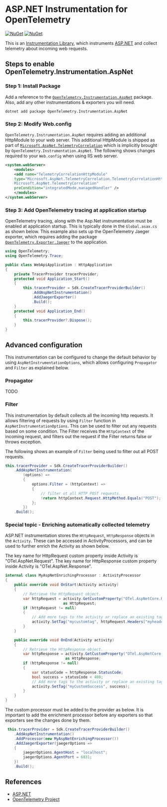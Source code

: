 # ASP.NET Instrumentation for OpenTelemetry

[![NuGet](https://img.shields.io/nuget/v/OpenTelemetry.Instrumentation.AspNet.svg)](https://www.nuget.org/packages/OpenTelemetry.Instrumentation.AspNet)
[![NuGet](https://img.shields.io/nuget/dt/OpenTelemetry.Instrumentation.AspNet.svg)](https://www.nuget.org/packages/OpenTelemetry.Instrumentation.AspNet)

This is an [Instrumentation
Library](https://github.com/open-telemetry/opentelemetry-specification/blob/master/specification/glossary.md#instrumentation-library),
which instruments [ASP.NET](https://docs.microsoft.com/aspnet/overview) and
collect telemetry about incoming web requests.

## Steps to enable OpenTelemetry.Instrumentation.AspNet

### Step 1: Install Package

Add a reference to the
[`OpenTelemetry.Instrumentation.AspNet`](https://www.nuget.org/packages/opentelemetry.instrumentation.aspnet)
package. Also, add any other instrumentations & exporters you will need.

```shell
dotnet add package OpenTelemetry.Instrumentation.AspNet
```

### Step 2: Modify Web.config

`OpenTelemetry.Instrumentation.AspNet` requires adding an additional HttpModule
to your web server. This additional HttpModule is shipped as part of
[`Microsoft.AspNet.TelemetryCorrelation`](https://www.nuget.org/packages/Microsoft.AspNet.TelemetryCorrelation/)
which is implicitly brought by `OpenTelemetry.Instrumentation.AspNet`. The
following shows changes required to your `Web.config` when using IIS web server.

```xml
<system.webServer>
    <modules>
    <add name="TelemetryCorrelationHttpModule"
    type="Microsoft.AspNet.TelemetryCorrelation.TelemetryCorrelationHttpModule,
    Microsoft.AspNet.TelemetryCorrelation"
    preCondition="integratedMode,managedHandler" />
    </modules>
</system.webServer>
```

### Step 3: Add OpenTelemetry tracing at application startup

OpenTelemetry tracing, along with the Asp.Net instrumentation must be enabled at
application startup. This is typically done in the `Global.asax.cs` as shown
below. This example also sets up the OpenTelemetry Jaeger exporter, which
requires adding the package
[`OpenTelemetry.Exporter.Jaeger`](https://www.nuget.org/packages/OpenTelemetry.Exporter.Jaeger)
to the application.

```csharp
using OpenTelemetry;
using OpenTelemetry.Trace;

public class WebApiApplication : HttpApplication
{
    private TracerProvider tracerProvider;
    protected void Application_Start()
    {
        this.tracerProvider = Sdk.CreateTracerProviderBuilder()
            .AddAspNetInstrumentation()
            .AddJaegerExporter()
            .Build();
    }
    protected void Application_End()
    {
        this.tracerProvider?.Dispose();
    }
}
```

## Advanced configuration

This instrumentation can be configured to change the default behavior by using
`AspNetInstrumentationOptions`, which allows configuring `Propagator` and
`Filter` as explained below.

### Propagator

TODO

### Filter

This instrumentation by default collects all the incoming http requests. It allows
filtering of requests by using `Filter` function in `AspNetInstrumentationOptions`.
This can be used to filter out any requests based on some condition. The Filter
receives the `HttpContext` of the incoming request, and filters out the request
if the Filter returns false or throws exception.

The following shows an example of `Filter` being used to filter out all POST requests.

```csharp
this.tracerProvider = Sdk.CreateTracerProviderBuilder()
    .AddAspNetInstrumentation(
        (options) =>
        {
            options.Filter = (httpContext) =>
            {
                // filter ot all HTTP POST requests.
                !return httpContext.Request.HttpMethod.Equals("POST");
            };
        })
    .Build();
```

### Special topic - Enriching automatically collected telemetry

ASP.NET instrumentation stores the `HttpRequest`, `HttpResponse` objects in the
`Activity`. These can be accessed in ActivityProcessors, and can be used to
further enrich the Activity as shown below.

The key name for HttpRequest custom property inside Activity is "OTel.AspNet.Request".
The key name for HttpResponse custom property inside Activity is "OTel.AspNet.Response".

```csharp
internal class MyAspNetEnrichingProcessor : ActivityProcessor
{
    public override void OnStart(Activity activity)
    {
        // Retrieve the HttpRequest object.
        var httpRequest = activity.GetCustomProperty("OTel.AspNetCore.Request")
                          as HttpRequest;
        if (httpRequest != null)
        {
            // Add more tags to the activity or replace an existing tag.
            activity.SetTag("mycustomtag", httpRequest.Headers["myheader"]);
        }
    }

    public override void OnEnd(Activity activity)
    {
        // Retrieve the HttpResponse object.
        var httpResponse = activity.GetCustomProperty("OTel.AspNetCore.Response")
                           as HttpResponse;
        if (httpResponse != null)
        {
            var statusCode = httpResponse.StatusCode;
            bool success = statusCode < 400;
            // Add more tags to the activity or replace an existing tag.
            activity.SetTag("myCustomSuccess", success);
        }
    }
}
```

The custom processor must be added to the provider as below. It is important to
add the enrichment processor before any exporters so that exporters see the
changes done by them.

```csharp
 this.tracerProvider = Sdk.CreateTracerProviderBuilder()
    .AddAspNetInstrumentation()
    .AddProcessor(new MyAspNetEnrichingProcessor())
    .AddJaegerExporter(jaegerOptions =>
    {
        jaegerOptions.AgentHost = "localhost";
        jaegerOptions.AgentPort = 6831;
    })
    .Build();
```

## References

* [ASP.NET](https://dotnet.microsoft.com/apps/aspnet)
* [OpenTelemetry Project](https://opentelemetry.io/)
